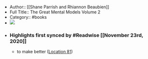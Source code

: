 - Author:: [[Shane Parrish and Rhiannon Beaubien]]
- Full Title:: The Great Mental Models Volume 2
- Category:: #books
- ![](https://images-na.ssl-images-amazon.com/images/I/418v9qmQh4L._SL200_.jpg)
- ### Highlights first synced by #Readwise [[November 23rd, 2020]]
    - to make better ([Location 81](https://readwise.io/to_kindle?action=open&asin=B085HY11NF&location=81))
